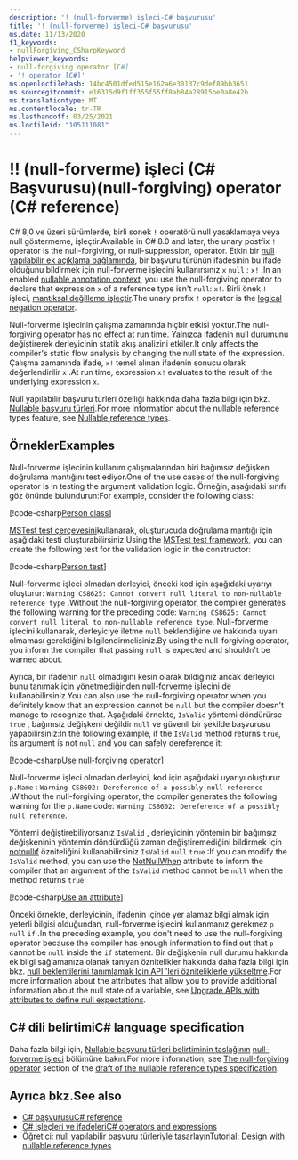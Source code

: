 ```yaml
---
description: '! (null-forverme) işleci-C# başvurusu'
title: '! (null-forverme) işleci-C# başvurusu'
ms.date: 11/13/2020
f1_keywords:
- nullForgiving_CSharpKeyword
helpviewer_keywords:
- null-forgiving operator [C#]
- '! operator [C#]'
ms.openlocfilehash: 14bc4501dfed515e162a6e30137c9def89bb3651
ms.sourcegitcommit: e16315d9f1ff355f55ff8ab84a28915be0a8e42b
ms.translationtype: MT
ms.contentlocale: tr-TR
ms.lasthandoff: 03/25/2021
ms.locfileid: "105111081"
---
```

# <a name="-null-forgiving-operator-c-reference"></a><span data-ttu-id="83cd0-105">!</span><span class="sxs-lookup"><span data-stu-id="83cd0-105">!</span></span> <span data-ttu-id="83cd0-106">(null-forverme) işleci (C# Başvurusu)</span><span class="sxs-lookup"><span data-stu-id="83cd0-106">(null-forgiving) operator (C# reference)</span></span>

<span data-ttu-id="83cd0-107">C# 8,0 ve üzeri sürümlerde, birli sonek `!` operatörü null yasaklamaya veya null göstermeme, işleçtir.</span><span class="sxs-lookup"><span data-stu-id="83cd0-107">Available in C# 8.0 and later, the unary postfix `!` operator is the null-forgiving, or null-suppression, operator.</span></span> <span data-ttu-id="83cd0-108">Etkin bir [null yapılabilir ek açıklama bağlamında](../../nullable-references.md#nullable-annotation-context), bir başvuru türünün ifadesinin bu ifade olduğunu bildirmek için null-forverme işlecini kullanırsınız `x` `null` : `x!` .</span><span class="sxs-lookup"><span data-stu-id="83cd0-108">In an enabled [nullable annotation context](../../nullable-references.md#nullable-annotation-context), you use the null-forgiving operator to declare that expression `x` of a reference type isn't `null`: `x!`.</span></span> <span data-ttu-id="83cd0-109">Birli önek `!` işleci, [mantıksal değilleme işleçtir](boolean-logical-operators.md#logical-negation-operator-).</span><span class="sxs-lookup"><span data-stu-id="83cd0-109">The unary prefix `!` operator is the [logical negation operator](boolean-logical-operators.md#logical-negation-operator-).</span></span>

<span data-ttu-id="83cd0-110">Null-forverme işlecinin çalışma zamanında hiçbir etkisi yoktur.</span><span class="sxs-lookup"><span data-stu-id="83cd0-110">The null-forgiving operator has no effect at run time.</span></span> <span data-ttu-id="83cd0-111">Yalnızca ifadenin null durumunu değiştirerek derleyicinin statik akış analizini etkiler.</span><span class="sxs-lookup"><span data-stu-id="83cd0-111">It only affects the compiler's static flow analysis by changing the null state of the expression.</span></span> <span data-ttu-id="83cd0-112">Çalışma zamanında ifade, `x!` temel alınan ifadenin sonucu olarak değerlendirilir `x` .</span><span class="sxs-lookup"><span data-stu-id="83cd0-112">At run time, expression `x!` evaluates to the result of the underlying expression `x`.</span></span>

<span data-ttu-id="83cd0-113">Null yapılabilir başvuru türleri özelliği hakkında daha fazla bilgi için bkz. [Nullable başvuru türleri](../builtin-types/nullable-reference-types.md).</span><span class="sxs-lookup"><span data-stu-id="83cd0-113">For more information about the nullable reference types feature, see [Nullable reference types](../builtin-types/nullable-reference-types.md).</span></span>

## <a name="examples"></a><span data-ttu-id="83cd0-114">Örnekler</span><span class="sxs-lookup"><span data-stu-id="83cd0-114">Examples</span></span>

<span data-ttu-id="83cd0-115">Null-forverme işlecinin kullanım çalışmalarından biri bağımsız değişken doğrulama mantığını test ediyor.</span><span class="sxs-lookup"><span data-stu-id="83cd0-115">One of the use cases of the null-forgiving operator is in testing the argument validation logic.</span></span> <span data-ttu-id="83cd0-116">Örneğin, aşağıdaki sınıfı göz önünde bulundurun:</span><span class="sxs-lookup"><span data-stu-id="83cd0-116">For example, consider the following class:</span></span>

[!code-csharp[Person class](snippets/shared/NullForgivingOperator.cs#PersonClass)]

<span data-ttu-id="83cd0-117">[MSTest test çerçevesini](../../../core/testing/unit-testing-with-mstest.md)kullanarak, oluşturucuda doğrulama mantığı için aşağıdaki testi oluşturabilirsiniz:</span><span class="sxs-lookup"><span data-stu-id="83cd0-117">Using the [MSTest test framework](../../../core/testing/unit-testing-with-mstest.md), you can create the following test for the validation logic in the constructor:</span></span>

[!code-csharp[Person test](snippets/shared/NullForgivingOperator.cs#TestPerson)]

<span data-ttu-id="83cd0-118">Null-forverme işleci olmadan derleyici, önceki kod için aşağıdaki uyarıyı oluşturur: `Warning CS8625: Cannot convert null literal to non-nullable reference type` .</span><span class="sxs-lookup"><span data-stu-id="83cd0-118">Without the null-forgiving operator, the compiler generates the following warning for the preceding code: `Warning CS8625: Cannot convert null literal to non-nullable reference type`.</span></span> <span data-ttu-id="83cd0-119">Null-forverme işlecini kullanarak, derleyiciye iletme `null` beklendiğine ve hakkında uyarı olmaması gerektiğini bilgilendirmelisiniz.</span><span class="sxs-lookup"><span data-stu-id="83cd0-119">By using the null-forgiving operator, you inform the compiler that passing `null` is expected and shouldn't be warned about.</span></span>

<span data-ttu-id="83cd0-120">Ayrıca, bir ifadenin `null` olmadığını kesin olarak bildiğiniz ancak derleyici bunu tanımak için yönetmediğinden null-forverme işlecini de kullanabilirsiniz.</span><span class="sxs-lookup"><span data-stu-id="83cd0-120">You can also use the null-forgiving operator when you definitely know that an expression cannot be `null` but the compiler doesn't manage to recognize that.</span></span> <span data-ttu-id="83cd0-121">Aşağıdaki örnekte, `IsValid` yöntemi döndürürse `true` , bağımsız değişkeni değildir `null` ve güvenli bir şekilde başvurusu yapabilirsiniz:</span><span class="sxs-lookup"><span data-stu-id="83cd0-121">In the following example, if the `IsValid` method returns `true`, its argument is not `null` and you can safely dereference it:</span></span>

[!code-csharp[Use null-forgiving operator](snippets/shared/NullForgivingOperator.cs#UseNullForgiving)]

<span data-ttu-id="83cd0-122">Null-forverme işleci olmadan derleyici, kod için aşağıdaki uyarıyı oluşturur `p.Name` : `Warning CS8602: Dereference of a possibly null reference` .</span><span class="sxs-lookup"><span data-stu-id="83cd0-122">Without the null-forgiving operator, the compiler generates the following warning for the `p.Name` code: `Warning CS8602: Dereference of a possibly null reference`.</span></span>

<span data-ttu-id="83cd0-123">Yöntemi değiştirebiliyorsanız `IsValid` , derleyicinin yöntemin bir bağımsız değişkeninin yöntemin döndürdüğü zaman değiştiremediğini bildirmek Için [notnullıf](xref:System.Diagnostics.CodeAnalysis.NotNullWhenAttribute) özniteliğini kullanabilirsiniz `IsValid` `null` `true` :</span><span class="sxs-lookup"><span data-stu-id="83cd0-123">If you can modify the `IsValid` method, you can use the [NotNullWhen](xref:System.Diagnostics.CodeAnalysis.NotNullWhenAttribute) attribute to inform the compiler that an argument of the `IsValid` method cannot be `null` when the method returns `true`:</span></span>

[!code-csharp[Use an attribute](snippets/shared/NullForgivingOperator.cs#UseAttribute)]

<span data-ttu-id="83cd0-124">Önceki örnekte, derleyicinin, ifadenin içinde yer alamaz bilgi almak için yeterli bilgisi olduğundan, null-forverme işlecini kullanmanız gerekmez `p` `null` `if` .</span><span class="sxs-lookup"><span data-stu-id="83cd0-124">In the preceding example, you don't need to use the null-forgiving operator because the compiler has enough information to find out that `p` cannot be `null` inside the `if` statement.</span></span> <span data-ttu-id="83cd0-125">Bir değişkenin null durumu hakkında ek bilgi sağlamanıza olanak tanıyan öznitelikler hakkında daha fazla bilgi için bkz. [null beklentilerini tanımlamak Için API 'leri özniteliklerle yükseltme](../attributes/nullable-analysis.md).</span><span class="sxs-lookup"><span data-stu-id="83cd0-125">For more information about the attributes that allow you to provide additional information about the null state of a variable, see [Upgrade APIs with attributes to define null expectations](../attributes/nullable-analysis.md).</span></span>

## <a name="c-language-specification"></a><span data-ttu-id="83cd0-126">C# dili belirtimi</span><span class="sxs-lookup"><span data-stu-id="83cd0-126">C# language specification</span></span>

<span data-ttu-id="83cd0-127">Daha fazla bilgi için, [Nullable başvuru türleri belirtiminin taslağının](~/_csharplang/proposals/csharp-9.0/nullable-reference-types-specification.md) [null-forverme işleci](~/_csharplang/proposals/csharp-9.0/nullable-reference-types-specification.md#the-null-forgiving-operator) bölümüne bakın.</span><span class="sxs-lookup"><span data-stu-id="83cd0-127">For more information, see [The null-forgiving operator](~/_csharplang/proposals/csharp-9.0/nullable-reference-types-specification.md#the-null-forgiving-operator) section of the [draft of the nullable reference types specification](~/_csharplang/proposals/csharp-9.0/nullable-reference-types-specification.md).</span></span>

## <a name="see-also"></a><span data-ttu-id="83cd0-128">Ayrıca bkz.</span><span class="sxs-lookup"><span data-stu-id="83cd0-128">See also</span></span>

- [<span data-ttu-id="83cd0-129">C# başvurusu</span><span class="sxs-lookup"><span data-stu-id="83cd0-129">C# reference</span></span>](../index.md)
- [<span data-ttu-id="83cd0-130">C# işleçleri ve ifadeleri</span><span class="sxs-lookup"><span data-stu-id="83cd0-130">C# operators and expressions</span></span>](index.md)
- [<span data-ttu-id="83cd0-131">Öğretici: null yapılabilir başvuru türleriyle tasarlayın</span><span class="sxs-lookup"><span data-stu-id="83cd0-131">Tutorial: Design with nullable reference types</span></span>](../../whats-new/tutorials/nullable-reference-types.md)
